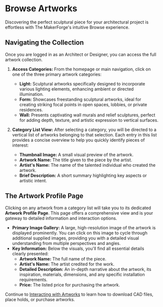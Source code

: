 # Browse Artworks

Discovering the perfect sculptural piece for your architectural project is effortless with The MakerForge's intuitive Browse experience.

## Navigating the Collection

Once you are logged in as an Architect or Designer, you can access the full artwork collection.

1.  **Access Categories:** From the homepage or main navigation, click on one of the three primary artwork categories:
    * **Light:** Sculptural artworks specifically designed to incorporate various lighting elements, enhancing ambient or directed illumination.
    * **Form:** Showcases freestanding sculptural artworks, ideal for creating striking focal points in open spaces, lobbies, or private residences.
    * **Wall:** Presents captivating wall murals and relief sculptures, perfect for adding depth, texture, and artistic expression to vertical surfaces.

2.  **Category List View:**
    After selecting a category, you will be directed to a vertical list of artworks belonging to that selection. Each entry in this list provides a concise overview to help you quickly identify pieces of interest:
    * **Thumbnail Image:** A small visual preview of the artwork.
    * **Artwork Name:** The title given to the piece by the artist.
    * **Artist's Name:** The name of the talented individual who created the artwork.
    * **Brief Description:** A short summary highlighting key aspects or artistic intent.

## The Artwork Profile Page

Clicking on any artwork from a category list will take you to its dedicated **Artwork Profile Page**. This page offers a comprehensive view and is your gateway to detailed information and interaction options.

* **Primary Image Gallery:** A large, high-resolution image of the artwork is displayed prominently. You can click on this image to cycle through additional supplied images, providing you with a detailed visual understanding from multiple perspectives and angles.
* **Key Information:** Below the visuals, you'll find all essential details clearly presented:
    * **Artwork Name:** The full name of the piece.
    * **Artist's Name:** The artist credited for the work.
    * **Detailed Description:** An in-depth narrative about the artwork, its inspiration, materials, dimensions, and any specific installation requirements.
    * **Price:** The listed price for purchasing the artwork.

Continue to [Interacting with Artworks](interacting.md) to learn how to download CAD files, place holds, or purchase artworks.